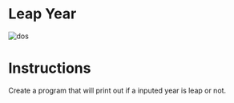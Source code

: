 # Leap Year
![dos](https://github.com/user-attachments/assets/fffff9cd-6300-492c-9911-653a971d3b67)


# Instructions
Create a program that will print out if a inputed year is leap or not.
